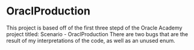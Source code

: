 # OraclProduction
This project is based off of the first three stepd of the Oracle Academy project titled:
Scenario - OraclProduction 
There are two bugs that are the result of my interpretations of the code, as well as an unused enum.
